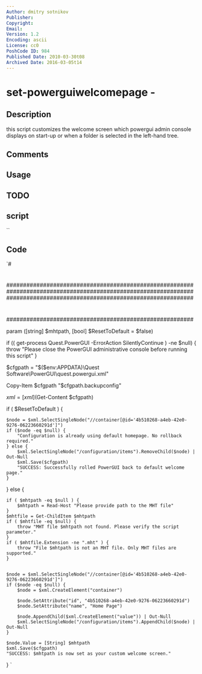 ```yaml
---
Author: dmitry sotnikov
Publisher: 
Copyright: 
Email: 
Version: 1.2
Encoding: ascii
License: cc0
PoshCode ID: 984
Published Date: 2010-03-30t08
Archived Date: 2016-03-05t14
---
```


# set-powerguiwelcomepage - 

## Description

this script customizes the welcome screen which powergui admin console displays on start-up or when a folder is selected in the left-hand tree.

## Comments



## Usage



## TODO



## script

``

## Code

`#
 #
 ########################################################
 ########################################################
 ########################################################
 #
 ########################################################
 
 param ([string] $mhtpath, [bool] $ResetToDefault = $false)
 
 if (( get-process Quest.PowerGUI -ErrorAction SilentlyContinue ) -ne $null) { 
 	throw "Please close the PowerGUI administrative console before running this script" 
 }
 
 $cfgpath = "$($env:APPDATA)\Quest Software\PowerGUI\quest.powergui.xml"
 
 Copy-Item $cfgpath "$cfgpath.backupconfig"
 
 $xml = [xml]$(Get-Content $cfgpath)
 
 
 if ( $ResetToDefault ) {
 
 	$node = $xml.SelectSingleNode("//container[@id='4b510268-a4eb-42e0-9276-06223660291d']")
 	if ($node -eq $null) {
 		"Configuration is already using default homepage. No rollback required."
 	} else {
 		$xml.SelectSingleNode("/configuration/items").RemoveChild($node) | Out-Null 
 		$xml.Save($cfgpath)
 		"SUCCESS: Successfully rolled PowerGUI back to default welcome page."
 	}
 		
 } else {
 
 	
 	if ( $mhtpath -eq $null ) {
 		$mhtpath = Read-Host "Please provide path to the MHT file"
 	}
 	$mhtfile = Get-ChildItem $mhtpath
 	if ( $mhtfile -eq $null) { 
 		throw "MHT file $mhtpath not found. Please verify the script parameter." 
 	}
 	if ( $mhtfile.Extension -ne ".mht" ) {
 		throw "File $mhtpath is not an MHT file. Only MHT files are supported." 
 	}
 	
 	
 	$node = $xml.SelectSingleNode("//container[@id='4b510268-a4eb-42e0-9276-06223660291d']")
 	if ($node -eq $null) {
 		$node = $xml.CreateElement("container")
 		
 		$node.SetAttribute("id", "4b510268-a4eb-42e0-9276-06223660291d")
 		$node.SetAttribute("name", "Home Page")
 		
 		$node.AppendChild($xml.CreateElement("value")) | Out-Null 
 		$xml.SelectSingleNode("/configuration/items").AppendChild($node) | Out-Null 
 	}
 	
 	$node.Value = [String] $mhtpath
 	$xml.Save($cfgpath)
 	"SUCCESS: $mhtpath is now set as your custom welcome screen."
 }
`

